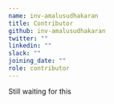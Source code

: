 ```yaml
---
name: inv-amalusudhakaran
title: Contributor
github: inv-amalusudhakaran
twitter: ""
linkedin: ""
slack: ""
joining_date: ""
role: contributor
---
```


Still waiting for this

